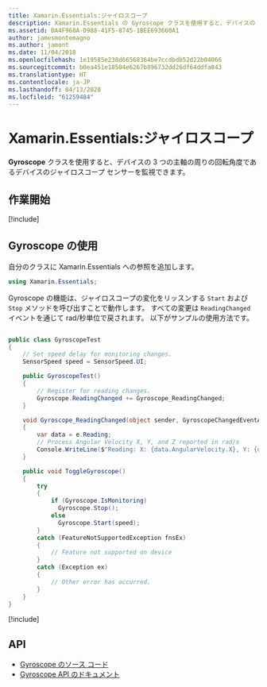 ```yaml
---
title: Xamarin.Essentials:ジャイロスコープ
description: Xamarin.Essentials の Gyroscope クラスを使用すると、デバイスの 3 つの主軸の周りの回転角度を測定するデバイスのジャイロスコープ センサーを監視できます。
ms.assetid: DA4F968A-D988-41F5-8745-1BEE693660A1
author: jamesmontemagno
ms.author: jamont
ms.date: 11/04/2018
ms.openlocfilehash: 1e19585e238d66568364be7ccdbdb52d22b04066
ms.sourcegitcommit: b0ea451e18504e6267b896732dd26df64ddfa843
ms.translationtype: HT
ms.contentlocale: ja-JP
ms.lasthandoff: 04/13/2020
ms.locfileid: "61259484"
---
```

# <a name="xamarinessentials-gyroscope"></a>Xamarin.Essentials:ジャイロスコープ

**Gyroscope** クラスを使用すると、デバイスの 3 つの主軸の周りの回転角度であるデバイスのジャイロスコープ センサーを監視できます。

## <a name="get-started"></a>作業開始

[!include[](~/essentials/includes/get-started.md)]

## <a name="using-gyroscope"></a>Gyroscope の使用

自分のクラスに Xamarin.Essentials への参照を追加します。

```csharp
using Xamarin.Essentials;
```

Gyroscope の機能は、ジャイロスコープの変化をリッスンする `Start` および `Stop` メソッドを呼び出すことで動作します。 すべての変更は `ReadingChanged` イベントを通じて rad/秒単位で戻されます。 以下がサンプルの使用方法です。

```csharp

public class GyroscopeTest
{
    // Set speed delay for monitoring changes.
    SensorSpeed speed = SensorSpeed.UI;

    public GyroscopeTest()
    {
        // Register for reading changes.
        Gyroscope.ReadingChanged += Gyroscope_ReadingChanged;
    }

    void Gyroscope_ReadingChanged(object sender, GyroscopeChangedEventArgs e)
    {
        var data = e.Reading;
        // Process Angular Velocity X, Y, and Z reported in rad/s
        Console.WriteLine($"Reading: X: {data.AngularVelocity.X}, Y: {data.AngularVelocity.Y}, Z: {data.AngularVelocity.Z}");
    }

    public void ToggleGyroscope()
    {
        try
        {
            if (Gyroscope.IsMonitoring)
              Gyroscope.Stop();
            else
              Gyroscope.Start(speed);
        }
        catch (FeatureNotSupportedException fnsEx)
        {
            // Feature not supported on device
        }
        catch (Exception ex)
        {
            // Other error has occurred.
        }
    }
}
```

[!include[](~/essentials/includes/sensor-speed.md)]

## <a name="api"></a>API

- [Gyroscope のソース コード](https://github.com/xamarin/Essentials/tree/master/Xamarin.Essentials/Gyroscope)
- [Gyroscope API のドキュメント](xref:Xamarin.Essentials.Gyroscope)
